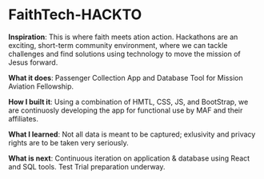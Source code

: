 # FaithTech-HACKTO

<b>Inspiration</b>:
This is where faith meets ation action. Hackathons are an exciting, short-term community environment, 
where we can tackle challenges and find solutions using technology to move the mission of Jesus forward. 

<b>What it does</b>:
Passenger Collection App and Database Tool for Mission Aviation Fellowship. 

<b>How I built it</b>:
Using a combination of HMTL, CSS, JS, and BootStrap, we are continuosly developing the app for functional use by MAF and their affiliates.

<b>What I learned</b>:
Not all data is meant to be captured; exlusivity and privacy rights are to be taken very seriously. 

<b>What is next</b>:
Continuous iteration on application & database using React and SQL tools. Test Trial preparation underway.
